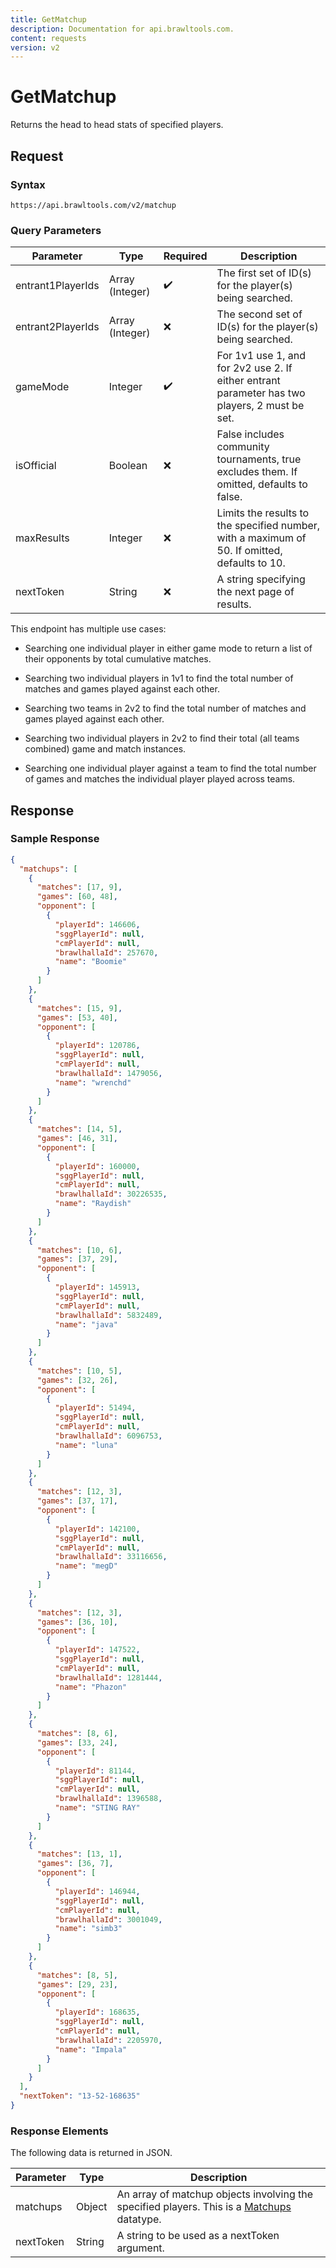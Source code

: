 ```yaml
---
title: GetMatchup
description: Documentation for api.brawltools.com.
content: requests
version: v2
---
```


# GetMatchup

Returns the head to head stats of specified players.

## Request

### Syntax

```url
https://api.brawltools.com/v2/matchup
```

### Query Parameters

| Parameter         | Type            | Required | Description                                                                                   |
| ----------------- | --------------- | -------- | --------------------------------------------------------------------------------------------- |
| entrant1PlayerIds | Array (Integer) | ✔️       | The first set of ID(s) for the player(s) being searched.                                      |
| entrant2PlayerIds | Array (Integer) | ❌       | The second set of ID(s) for the player(s) being searched.                                     |
| gameMode          | Integer         | ✔️       | For 1v1 use 1, and for 2v2 use 2. If either entrant parameter has two players, 2 must be set. |
| isOfficial        | Boolean         | ❌       | False includes community tournaments, true excludes them. If omitted, defaults to false.      |
| maxResults        | Integer         | ❌       | Limits the results to the specified number, with a maximum of 50. If omitted, defaults to 10. |
| nextToken         | String          | ❌       | A string specifying the next page of results.                                                 |

This endpoint has multiple use cases:

- Searching one individual player in either game mode to return a list of their opponents by total cumulative matches.

- Searching two individual players in 1v1 to find the total number of matches and games played against each other.
- Searching two teams in 2v2 to find the total number of matches and games played against each other.

- Searching two individual players in 2v2 to find their total (all teams combined) game and match instances.
- Searching one individual player against a team to find the total number of games and matches the individual player played across teams.

## Response

### Sample Response

```json
{
  "matchups": [
    {
      "matches": [17, 9],
      "games": [60, 48],
      "opponent": [
        {
          "playerId": 146606,
          "sggPlayerId": null,
          "cmPlayerId": null,
          "brawlhallaId": 257670,
          "name": "Boomie"
        }
      ]
    },
    {
      "matches": [15, 9],
      "games": [53, 40],
      "opponent": [
        {
          "playerId": 120786,
          "sggPlayerId": null,
          "cmPlayerId": null,
          "brawlhallaId": 1479056,
          "name": "wrenchd"
        }
      ]
    },
    {
      "matches": [14, 5],
      "games": [46, 31],
      "opponent": [
        {
          "playerId": 160000,
          "sggPlayerId": null,
          "cmPlayerId": null,
          "brawlhallaId": 30226535,
          "name": "Raydish"
        }
      ]
    },
    {
      "matches": [10, 6],
      "games": [37, 29],
      "opponent": [
        {
          "playerId": 145913,
          "sggPlayerId": null,
          "cmPlayerId": null,
          "brawlhallaId": 5832489,
          "name": "java"
        }
      ]
    },
    {
      "matches": [10, 5],
      "games": [32, 26],
      "opponent": [
        {
          "playerId": 51494,
          "sggPlayerId": null,
          "cmPlayerId": null,
          "brawlhallaId": 6096753,
          "name": "luna"
        }
      ]
    },
    {
      "matches": [12, 3],
      "games": [37, 17],
      "opponent": [
        {
          "playerId": 142100,
          "sggPlayerId": null,
          "cmPlayerId": null,
          "brawlhallaId": 33116656,
          "name": "megD"
        }
      ]
    },
    {
      "matches": [12, 3],
      "games": [36, 10],
      "opponent": [
        {
          "playerId": 147522,
          "sggPlayerId": null,
          "cmPlayerId": null,
          "brawlhallaId": 1281444,
          "name": "Phazon"
        }
      ]
    },
    {
      "matches": [8, 6],
      "games": [33, 24],
      "opponent": [
        {
          "playerId": 81144,
          "sggPlayerId": null,
          "cmPlayerId": null,
          "brawlhallaId": 1396588,
          "name": "STING RAY"
        }
      ]
    },
    {
      "matches": [13, 1],
      "games": [36, 7],
      "opponent": [
        {
          "playerId": 146944,
          "sggPlayerId": null,
          "cmPlayerId": null,
          "brawlhallaId": 3001049,
          "name": "simb3"
        }
      ]
    },
    {
      "matches": [8, 5],
      "games": [29, 23],
      "opponent": [
        {
          "playerId": 168635,
          "sggPlayerId": null,
          "cmPlayerId": null,
          "brawlhallaId": 2205970,
          "name": "Impala"
        }
      ]
    }
  ],
  "nextToken": "13-52-168635"
}
```

### Response Elements

The following data is returned in JSON.

| Parameter | Type   | Description                                                                                                         |
| --------- | ------ | ------------------------------------------------------------------------------------------------------------------- |
| matchups  | Object | An array of matchup objects involving the specified players. This is a [Matchups](/v2/datatypes/matchups) datatype. |
| nextToken | String | A string to be used as a nextToken argument.                                                                        |
